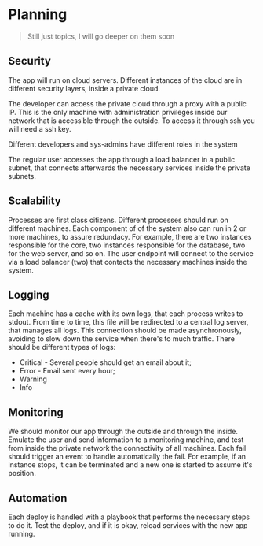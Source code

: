 # Planning

> Still just topics, I will go deeper on them soon

## Security
The app will run on cloud servers. Different instances of the cloud are in different security layers, inside a private cloud.

The developer can access the private cloud through a proxy with a public IP. This is the only machine with administration privileges inside our network that is accessible through the outside. To access it through ssh you will need a ssh key.

Different developers and sys-admins have different roles in the system

The regular user accesses the app through a load balancer in a public subnet, that connects afterwards the necessary services inside the private subnets.

## Scalability

Processes are first class citizens. Different processes should run on different machines. Each component of of the system also can run in 2 or more machines, to assure redundacy. For example, there are two instances responsible for the core, two instances responsible for the database, two for the web server, and so on. The user endpoint will connect to the service via a load balancer (two) that contacts the necessary machines inside the system.

## Logging

Each machine has a cache with its own logs, that each process writes to stdout. From time to time, this file will be redirected to a central log server, that manages all logs. This connection should be made asynchronously, avoiding to slow down the service when there's to much traffic. There should be different types of logs:
  - Critical - Several people should get an email about it;
  - Error - Email sent every hour;
  - Warning
  - Info

## Monitoring

We should monitor our app through the outside and through the inside. Emulate the user and send information to a monitoring machine, and test from inside the private network the connectivity of all machines. Each fail should trigger an event to handle automatically the fail. For example, if an instance stops, it can be terminated and a new one is started to assume it's position.

## Automation

Each deploy is handled with a playbook that performs the necessary steps to do it. Test the deploy, and if it is okay, reload services with the new app running.
